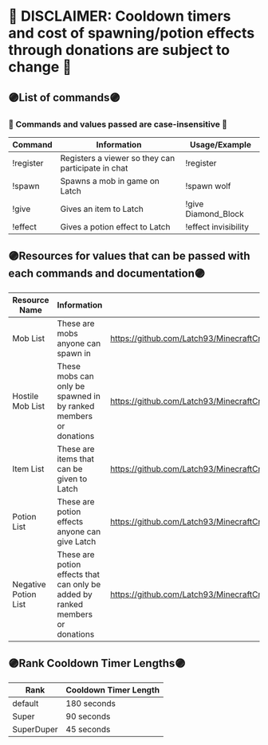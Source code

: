 # 🔴 DISCLAIMER: Cooldown timers and cost of spawning/potion effects through donations are subject to change 🔴

## 🟣List of commands🟣
### 🏁 Commands and values passed are case-insensitive 🏁
Command | Information | Usage/Example
------ | ------- | -------
!register | Registers a viewer so they can participate in chat | !register
!spawn | Spawns a mob in game on Latch | !spawn wolf
!give | Gives an item to Latch | !give Diamond_Block
!effect | Gives a potion effect to Latch | !effect invisibility 

## 🟣Resources for values that can be passed with each commands and documentation🟣
Resource Name | Information | Link
------ | ------- | -------
Mob List | These are mobs anyone can spawn in | https://github.com/Latch93/MinecraftCrowdControl/blob/master/mobList.yml
Hostile Mob List | These mobs can only be spawned in by ranked members or donations | https://github.com/Latch93/MinecraftCrowdControl/blob/master/hostileMobList.yml
Item List | These are items that can be given to Latch | https://github.com/Latch93/MinecraftCrowdControl/blob/master/itemList.yml
Potion List | These are potion effects anyone can give Latch | https://github.com/Latch93/MinecraftCrowdControl/blob/master/potionList.yml
Negative Potion List | These are potion effects that can only be added by ranked members or donations | https://github.com/Latch93/MinecraftCrowdControl/blob/master/negativePotionEffectsList.yml

## 🟣Rank Cooldown Timer Lengths🟣
Rank  | Cooldown Timer Length 
------ | ------- 
default | 180 seconds
Super | 90 seconds
SuperDuper | 45 seconds
